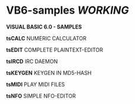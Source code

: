 # VB6-samples *WORKING*

<b>VISUAL BASIC 6.0 - SAMPLES</b>

<b>tsCALC</b>
NUMERIC CALCULATOR

<b>tsEDIT</b>
COMPLETE PLAINTEXT-EDITOR

<b>tsIRCD</b>
IRC DAEMON

<b>tsKEYGEN</b>
KEYGEN IN MD5-HASH

<b>tsMIDI</b>
PLAY MIDI FILES

<b>tsNFO</b>
SIMPLE NFO-EDITOR
